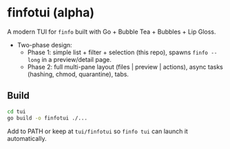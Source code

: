# finfotui (alpha)

A modern TUI for `finfo` built with Go + Bubble Tea + Bubbles + Lip Gloss.

- Two-phase design:
  - Phase 1: simple list + filter + selection (this repo), spawns `finfo --long` in a preview/detail page.
  - Phase 2: full multi-pane layout (files | preview | actions), async tasks (hashing, chmod, quarantine), tabs.

## Build

```bash
cd tui
go build -o finfotui ./...
```

Add to PATH or keep at `tui/finfotui` so `finfo tui` can launch it automatically.
